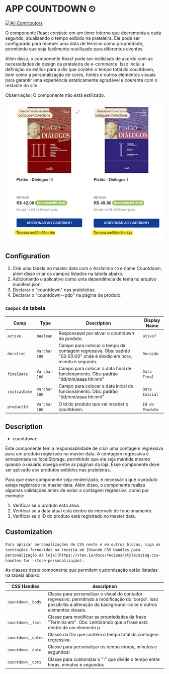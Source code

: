 # APP COUNTDOWN ⏲

<!-- DOCS-IGNORE:start -->
<!-- ALL-CONTRIBUTORS-BADGE:START - Do not remove or modify this section -->
[![All Contributors](https://img.shields.io/badge/all_contributors-0-orange.svg?style=flat-square)](#contributors-)
<!-- ALL-CONTRIBUTORS-BADGE:END -->
<!-- DOCS-IGNORE:end -->

O componente React consiste em um timer interno que decrementa a cada segundo, atualizando o tempo exibido na prateleira. Ele pode ser configurado para receber uma data de término como propriedade, permitindo que seja facilmente reutilizado para diferentes eventos.

Além disso, o componente React pode ser estilizado de acordo com as necessidades de design da prateleira de e-commerce. Isso inclui a definição de estilos para a div que contém o tempo total do countdown, bem como a personalização de cores, fontes e outros elementos visuais para garantir uma experiência esteticamente agradável e coerente com o restante do site.

Observação: O componente não está estilizado.

![Media Placeholder](../github/Front.png)

## Configuration 

1. Crie uma tabela no master data com o Acrônimo `CD` e nome Countdown, além disso criar os campos listados na tabela abaixo.
2. Adicionando o aplicativo como uma dependência de tema no arquivo manifest.json;
3. Declarar o "countdown" nas prateleiras.
4. Declarar o "countdown--pdp" na página de produto.

### `Campos` da tabela

| Camp         | Type            | Description                                                                                                             | Display Name    |
| ------------ | --------------- | ----------------------------------------------------------------------------------------------------------------------- | --------------- | 
| `active`     | `boolean`       | Responsavel por ativar o countdown do produto.                                                                          | `ativo?`        |
| `duration`   | `Varchar 100`   | Campo para colocar o tempo da contagem regressiva. Obs: padrão "00:00:00" onde é dividio em hora, minuto e segundo.     | `Duração`       |
| `finalDate`  | `Varchar 100`   | Campo para colocar a data final de funcionamento. Obs: padrão "dd/mm/aaaa hh:mm"                                                                      | `Data Final`    |
| `initialDate`| `Varchar 100`   | Campo para colocar a data inical de funcionamento. Obs: padrão "dd/mm/aaaa hh:mm"                                                                     | `Data Inicial`  |
| `productId`  | `Varchar 100`   | O id do produto que vai receber o countdown.                                                                            | `Id do Produto` |


## Description

* countdown:

Este componente tem a responsabilidade de criar uma contagem regressiva para um produto registrado no master data. A contagem regressiva é armazenada no localStorage, permitindo que ela seja mantida mesmo quando o usuário navega entre as páginas da loja. Esse componente deve ser aplicado aos produtos exibidos nas prateleiras.

Para que esse componente seja renderizado, é necessário que o produto esteja registrado no master data. Além disso, o componente realiza algumas validações antes de exibir a contagem regressiva, como por exemplo:

1. Verificar se o produto está ativo.
2. Verificar se a data atual está dentro do intervalo de funcionamento.
3. Verificar se o ID do produto está registrado no master data.

## Customization

`Para aplicar personalizações de CSS neste e em outros blocos, siga as instruções fornecidas na receita em [Usando CSS Handles para personalização da loja](https://vtex.io/docs/recipes/style/using-css-handles-for -store-personalização).`

As classes deste componente que permitem customização estão listadas na tabela abaixo: 

| CSS Handles |  description |
| ----------- |  ----------- | 
| `countdown__body` | Classe para personalizar o visual do contador regressivo, permitindo a modificação do 'corpo'. Isso possibilita a alteração do background-color e outros elementos visuais. |
| `countdown__text` | Classe para modificar as propriedades da frase "Termina em". Obs: Lembrando que a frase está dentro de um elemento p |
| `countdown__dates` | Classe da Div que contém o tempo total da contagem regressiva. |
| `countdown__date` | Classe para personalizar os tempo (horas, minutos e segundos) |
| `countdown__dots` | Classe para customizar o ":" que divide o tempo entre horas, minutos e segundos |
